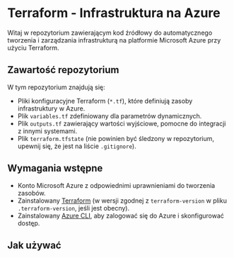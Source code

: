 # Terraform - Infrastruktura na Azure

Witaj w repozytorium zawierającym kod źródłowy do automatycznego tworzenia i zarządzania infrastrukturą na platformie Microsoft Azure przy użyciu Terraform.

## Zawartość repozytorium

W tym repozytorium znajdują się:
- Pliki konfiguracyjne Terraform (`*.tf`), które definiują zasoby infrastruktury w Azure.
- Plik `variables.tf` zdefiniowany dla parametrów dynamicznych.
- Plik `outputs.tf` zawierający wartości wyjściowe, pomocne do integracji z innymi systemami.
- Plik `terraform.tfstate` (nie powinien być śledzony w repozytorium, upewnij się, że jest na liście `.gitignore`).

## Wymagania wstępne

- Konto Microsoft Azure z odpowiednimi uprawnieniami do tworzenia zasobów.
- Zainstalowany [Terraform](https://www.terraform.io/downloads.html) (w wersji zgodnej z `terraform-version` w pliku `.terraform-version`, jeśli jest obecny).
- Zainstalowany [Azure CLI](https://learn.microsoft.com/pl-pl/cli/azure/install-azure-cli), aby zalogować się do Azure i skonfigurować dostęp.

## Jak używać

